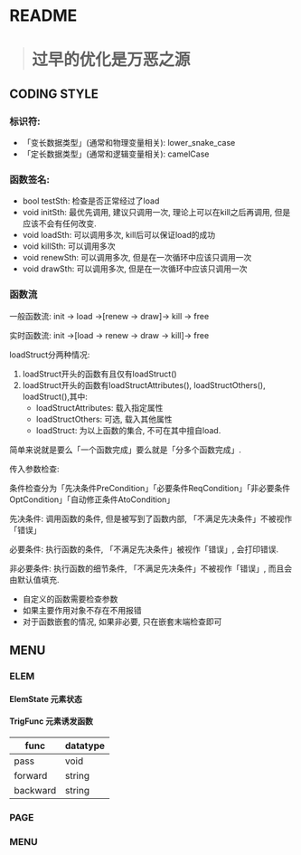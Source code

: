 # README

> # 过早的优化是万恶之源

## CODING STYLE

### 标识符:

* 「变长数据类型」(通常和物理变量相关): lower_snake_case
* 「定长数据类型」(通常和逻辑变量相关): camelCase

### 函数签名:

* bool testSth: 检查是否正常经过了load
* void initSth: 最优先调用, 建议只调用一次, 理论上可以在kill之后再调用, 但是应该不会有任何改变.
* void loadSth: 可以调用多次, kill后可以保证load的成功
* void killSth: 可以调用多次
* void renewSth: 可以调用多次, 但是在一次循环中应该只调用一次
* void drawSth: 可以调用多次, 但是在一次循环中应该只调用一次

### 函数流

一般函数流: init -> load ->[renew -> draw]-> kill -> free

实时函数流: init ->[load -> renew -> draw -> kill]-> free

loadStruct分两种情况:

1. loadStruct开头的函数有且仅有loadStruct()
2. loadStruct开头的函数有loadStructAttributes(), loadStructOthers(), loadStruct(),其中:
   * loadStructAttributes: 载入指定属性
   * loadStructOthers: 可选, 载入其他属性
   * loadStruct: 为以上函数的集合, 不可在其中擅自load.

简单来说就是要么「一个函数完成」要么就是「分多个函数完成」.

传入参数检查:

条件检查分为「先决条件PreCondition」「必要条件ReqCondition」「非必要条件OptCondition」「自动修正条件AtoCondition」

先决条件: 调用函数的条件, 但是被写到了函数内部, 「不满足先决条件」不被视作「错误」

必要条件: 执行函数的条件, 「不满足先决条件」被视作「错误」, 会打印错误.

非必要条件: 执行函数的细节条件, 「不满足先决条件」不被视作「错误」, 而且会由默认值填充.

* 自定义的函数需要检查参数
* 如果主要作用对象不存在不用报错
* 对于函数嵌套的情况, 如果非必要, 只在嵌套末端检查即可

## MENU

### ELEM

#### ElemState 元素状态

#### TrigFunc 元素诱发函数


| func     | datatype |
| -------- | -------- |
| pass     | void     |
| forward  | string   |
| backward | string   |

### PAGE

### MENU

